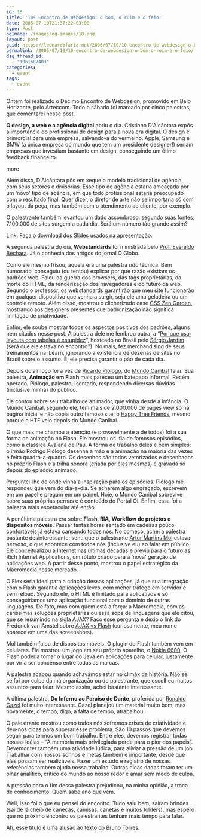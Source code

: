 ```yaml
---
id: 18
title: '10º Encontro de Webdesign: o bom, o ruim e o feio'
date: 2005-07-10T21:37:22-03:00
type: Post
ogImage: /images/og-images/18.png
layout: post
guid: https://leonardofaria.net/2006/07/10/10-encontro-de-webdesign-o-bom-o-ruim-e-o-feio/
permalink: /2005/07/10/10-encontro-de-webdesign-o-bom-o-ruim-e-o-feio/
dsq_thread_id:
  - "1061687403"
categories:
  - event
tags:
  - event
---
```

Ontem foi realizado o Décimo Encontro de Webdesign, promovido em Belo Horizonte, pelo Arteccom. Todo o sábado foi marcado por cinco palestras, que comentarei nesse post. 

**O design, a web e a agência digital** abriu o dia. Cristiano D'Alcântara expôs a importância do profissional de design para a nova era digital. O design é primordial para uma empresa, salvando-a do vermelho. Apple, Samsung e BMW (a única empresa do mundo que tem um presidente designer!) seriam empresas que investiam bastante em design, conseguindo um ótimo feedback financeiro. 

<span className="hidden">more</span>

Além disso, D'Alcântara pôs em xeque o modelo tradicional de agência, com seus setores e divisórias. Esse tipo de agência estaria ameaçada por um &#8216;novo' tipo de agência, em que todo profissional estaria preocupado com o resultado final. Quer dizer, o diretor de arte não se importaria só com o layout da peça, mas também com o atendimento ao cliente, por exemplo. 

O palestrante também levantou um dado assombroso: segundo suas fontes, 7.100.000 de sites surgem a cada dia. Será um número tão grande assim? 

Link: Faça o download dos [Slides](http://www.vivadigital.com.br/arquivos/palestra.zip "palestra.zip") usados na apresentação. 

A segunda palestra do dia, **Webstandards** foi ministrada pelo [Prof. Everaldo Bechara](mailto:bechara@ilearn.com.br "Link para seu email"). Já o conhecia dos artigos do jornal O Globo. 

Como ele mesmo frisou, aquela era uma palestra _não_ técnica. Bem humorado, conseguiu (ou tentou) explicar por que razão existiam os padrões web. Falou da guerra dos browsers, das tags proprietárias, da morte do HTML, da renderização dos navegadores e do futuro da web. Segundo o professor, os webstandards garantirão que meu site funcionarão em qualquer dispositivo que venha a surgir, seja ele uma geladeira ou um controle remoto. Além disso, mostrou o clicherizado case [CSS Zen Garden](http://www.csszengarden.com), mostrando aos designers presentes que padronização não significa limitação de criatividade.

Enfim, ele soube mostrar todos os aspectos positivos dos padrões, alguns nem citados nesse post. A palestra dele me lembrou outra, a &#8220;[Por que usar layouts com tabelas é estupidez](http://www.plasmadesign.com.br/stupidtables/)&#8220;, hosteado no Brasil pelo [Sérgio Jardim](http://www.plasmadesign.com.br) (será que ele estava no encontro?). No mais, fez merchandising de seus treinamentos na iLearn, ignorando a existência de dezenas de sites no Brasil sobre o assunto. É, ele precisa garantir o pão de cada dia. 

Depois do almoço foi a vez de [Ricardo Piólogo](piologo@hotmail.com), do [Mundo Canibal](http://www.mundocanibal.com.br) falar. Sua palestra, **Animação em Flash** mais pareceu um batepapo informal. Recém operado, Piólogo, palestrou sentado, respondendo diversas dúvidas (inclusive minha) do público. 

Ele contou sobre seu trabalho de animador, que vinha desde a infância. O Mundo Canibal, segundo ele, tem mais de 2.000.000 de pages view só na página inicial e não copia outro famoso site, o [Happy Tree Friends](http://www.happytreefriends.com), mesmo porque o HTF veio depois do Mundo Canibal. 

O que mais me chamou a atenção (e provavelmente a de todos) foi a sua forma de animação no Flash. Ele mostrou os .fla de famosos episódios, como a clássica Avaiana de Pau. A forma de trabalho deles é bem simples: o irmão Rodrigo Piólogo desenha a mão e a animação na maioria das vezes é feita quadro-a-quadro. Os desenhos são todos vetorizados e desenhados no próprio Flash e a trilha sonora (criada por eles mesmos) é gravada só depois do episódio animado. 

Perguntei-lhe de onde vinha a inspiração para os episódios. Piólogo me respondeu que vem do dia-a-dia. Se acharem algo engraçado, escrevem em um papel e pregam em um painel. Hoje, o Mundo Canibal sobrevive sobre suas próprias pernas e é conteúdo do Portal Oi. Enfim, essa foi a palestra mais espetacular até então. 

A penúltima palestra era sobre **Flash, RIA, Workflow de projetos e dispositos móveis**. Passar tantas horas sentado em cadeiras pouco confortáveis já estava cansando todos nós. No começo, achei a palestra bastante desinteressante: senti que o palestrante [Artur Martins Mol](mailto:arturmol@ipec.pro.br "link para seu email") estava nervoso, o que acontece com todos nós (inclusive eu) ao falar em público. Ele conceitualizou a Internet nas últimas décadas e previu para o futuro as Rich Internet Applications, um rótulo criado para a &#8216;nova' geração de aplicações web. A partir desse ponto, mostrou o papel estratégico da Macromedia nesse mercado. 

O Flex seria ideal para a criação dessas aplicações, já que sua integração com o Flash garantia aplicações leves, com menor tráfego em servidor e sem reload. Segundo ele, o HTML é limitado para aplicativos e só conseguiriamos uma aplicação funcional com o domínio de outras linguagens. De fato, mas com quem está a força: a Macromedia, com as caríssimas soluções proprietárias ou essa sopa de linguagens que ele citou, que se resumindo na sigla AJAX? Faço esse pergunta e dexio o link do Frederick van Amstel sobre [AJAX vs Flash](http://www.usabilidoido.com.br/ajax_vai_desifentar_o_flash.html) (curiosamente, meu nome aparece em uma das screenshots).

Mol também falou de dispositos móveis. O plugin do Flash também vem em celulares. Ele mostrou um jogo em seu próprio aparelho, o [Nokia 6600](http://www.nokia.com/nokia/0,4879,33210,00.html). O Flash poderia tomar o lugar do Java em aplicações para celular, justamente por vir a ser concenso entre todas as marcas. 

A palestra acabou quando achavámos estar no climáx da história. Não sei se foi por culpa da má organização ou do palestrante, que escolheu muitos assuntos para falar. Mesmo assim, achei bastante interessante. 

A última palestra, **Do Inferno ao Paraíso de Dante**, proferida por [Ronaldo Gazel](mailto:gazel@bhtec.com.br) foi muito interessante. Gazel planejou um material muito bom, mas novamente, o tempo, digo, a falta de tempo, atrapalhou. 

O palestrante mostrou como todos nós sofremos crises de criatividade e deu-nos dicas para superar esse problema. São 10 passos que devemos seguir para termos um bom trabalho. Entre eles, devemos registrar todas nossas idéias – &#8220;A memória mais privilegiada perde para o pior dos papéis&#8221;. Devemor ter também uma atividade lúdica, para aliviar a pressão de um job. Trabalhar com nossos sonhos e metas também é importante, desde que eles possam ser realizáveis. Fazer um estudo e registro de nossas referências também ajuda nossa trabalho. Outras dicas dadas foram ter um olhar analítico, crítico do mundo ao nosso redor e amar sem medo de culpa. 

A pressão para o fim dessa palestra prejudicou, na minha opinião, a troca de conhecimento. Quem sabe ano que vem. 

Well, isso foi o que eu pensei do encontro. Tudo saiu bem, saíram brindes (saí de lá cheio de canecas, camisas, canetas e muitos folders), mas espero que no próximo encontro os palestrantes tenham mais tempo para falar. 

Ah, esse título é uma alusão ao [texto](http://www.brunotorres.net/web/10-ewd-impressoes) do Bruno Torres.
